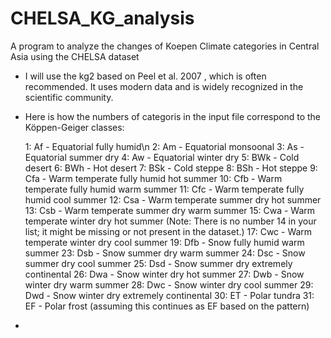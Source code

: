 # CHELSA_KG_analysis
A program to analyze the changes of Koepen Climate categories in Central Asia using the CHELSA dataset

- I will use the kg2 based on Peel et al. 2007 , which is often recommended. It uses modern data and is widely recognized in the scientific community.
- Here is how the numbers of categoris in the input file correspond to the Köppen-Geiger classes:

    1: Af - Equatorial fully humid\n
    2: Am - Equatorial monsoonal
    3: As - Equatorial summer dry
    4: Aw - Equatorial winter dry
    5: BWk - Cold desert
    6: BWh - Hot desert
    7: BSk - Cold steppe
    8: BSh - Hot steppe
    9: Cfa - Warm temperate fully humid hot summer
    10: Cfb - Warm temperate fully humid warm summer
    11: Cfc - Warm temperate fully humid cool summer
    12: Csa - Warm temperate summer dry hot summer
    13: Csb - Warm temperate summer dry warm summer
    15: Cwa - Warm temperate winter dry hot summer (Note: There is no number 14 in your list; it might be missing or not present in the dataset.)
    17: Cwc - Warm temperate winter dry cool summer
    19: Dfb - Snow fully humid warm summer
    23: Dsb - Snow summer dry warm summer
    24: Dsc - Snow summer dry cool summer
    25: Dsd - Snow summer dry extremely continental
    26: Dwa - Snow winter dry hot summer
    27: Dwb - Snow winter dry warm summer
    28: Dwc - Snow winter dry cool summer
    29: Dwd - Snow winter dry extremely continental
    30: ET - Polar tundra
    31: EF - Polar frost (assuming this continues as EF based on the pattern)
- 
